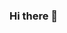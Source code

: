 ### Hi there 👋

<!--
**I'm Bruna** is a ✨ _special_ ✨ repository because its `README.md` (this file) appears on your GitHub profile.

Here are some ideas to get you started:

- 🔭 I’m currently working on Instituto de Pesquisas Eldorado!
- 🌱 I’m currently learning Python, Selenium and Cypress
- 📫 How to reach me: ...
- 😄 Pronouns: ...
- ⚡ Fun fact: ...

<div>
<a href="https://github.com/BrunaFarias">
<img height="180em" src="https://github-readme-stats.vercel.app/api/top-langs/?username=BrunaFarias&layout=compact&langs_count=7&theme=dracula"/>
<img height="180em" src="https://github-readme-stats.vercel.app/api?username=BrunaFarias&show_icons=true&theme=dracula&include_all_commits=true&count_private=true"/>
</div>

### Contact:
<div>
<a href = "mailto:bruna.t.f.ferreira@gmail.com"><img src="https://img.shields.io/badge/Gmail-D14836?style=for-the-badge&logo=gmail&logoColor=white" target="_blank"></a>
<a href="https://www.linkedin.com/in/bruna-tatiane-farias/" target="_blank"><img src="https://img.shields.io/badge/-LinkedIn-%230077B5?style=for-the-badge&logo=linkedin&logoColor=white" target="_blank"></a>   
</div>
